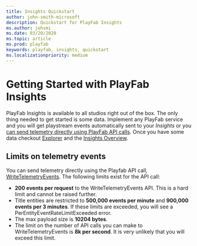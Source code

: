 ```yaml
---
title: Insights Quickstart
author: john-smith-microsoft
description: Quickstart for PlayFab Insights 
ms.author: johsmi
ms.date: 03/20/2020
ms.topic: article
ms.prod: playfab
keywords: playfab, insights, quickstart
ms.localizationpriority: medium
---
```


# Getting Started with PlayFab Insights
PlayFab Insights is available to all studios right out of the box. The only thing needed to get started is some data. Implement any PlayFab service and you will get playstream events automatically sent to your *Insights* or you [can send telemetry directly using PlayFab API calls](https://docs.microsoft.com/rest/api/playfab/events/playstream-events?view=playfab-rest). Once you have some data checkout [Explorer](https://docs.microsoft.com/gaming/playfab/features/insights/explorer/quickstart) and the [Insights Overview](https://docs.microsoft.com/gaming/playfab/features/insights/insights).

[//]: # (We are still discussing raising the limits, so numbers may change.)

## Limits on telemetry events

You can send telemetry directly using the Playfab API call, [WriteTelemetryEvents](https://docs.microsoft.com/rest/api/playfab/events/playstream-events/writetelemetryevents?view=playfab-rest). The following limits exist for the API call:

* **200 events per request** to the WriteTelemetryEvents API. This is a hard limit and cannot be raised further.
* Title entities are restricted to **500,000 events per minute** and **900,000 events per 3 minutes**. If these limits are exceeded, you will see a PerEntityEventRateLimitExceeded error.
* The max payload size is **10204 bytes**.
* The limit on the number of API calls you can make to WriteTelemetryEvents is **8k per second**. It is very unlikely that you will exceed this limit. 
